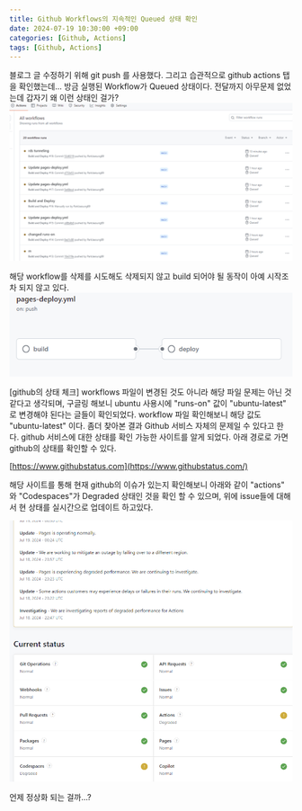 ```yaml
---
title: Github Workflows의 지속적인 Queued 상태 확인
date: 2024-07-19 10:30:00 +09:00
categories: [Github, Actions]
tags: [Github, Actions]
---
```


블로그 글 수정하기 위해 git push 를 사용했다. 그리고 습관적으로 github actions 탭을 확인했는데...
방금 실행된 Workflow가 Queued 상태이다. 전달까지 아무문제 없었는데 갑자기 왜 이런 상태인 걸가?  
![Github_actions_queued](../assets/img/posts_img/Github_Actions_Queued/github_actions_queued.png)

해당 workflow를 삭제를 시도해도 삭제되지 않고 build 되어야 될 동작이 아예 시작조차 되지 않고 있다.  
![No_action_workflow](../assets/img/posts_img/Github_Actions_Queued/workflow%20동작%20안함.png)

[github의 상태 체크]
workflows 파일이 변경된 것도 아니라 해당 파일 문제는 아닌 것 같다고 생각되며, 구글링 해보니 ubuntu 사용시에 "runs-on" 값이 "ubuntu-latest" 로 변경해야 된다는 글들이 확인되었다.
workflow 파일 확인해보니 해당 값도 "ubuntu-latest" 이다.
좀더 찾아본 결과 Github 서비스 자체의 문제일 수 있다고 한다. github 서비스에 대한 상태를 확인 가능한 사이트를 알게 되었다. 아래 경로로 가면 github의 상태를 확인할 수 있다.

[https://www.githubstatus.com](https://www.githubstatus.com/)

해당 사이트를 통해 현재 github의 이슈가 있는지 확인해보니 아래와 같이 "actions" 와 "Codespaces"가 Degraded 상태인 것을 확인 할 수 있으며, 위에 issue들에 대해서 현 상태를 실시간으로 업데이트 하고있다.

![github_status_check](../assets/img/posts_img/Github_Actions_Queued/github_status_check.png)

언제 정상화 되는 걸까...?
